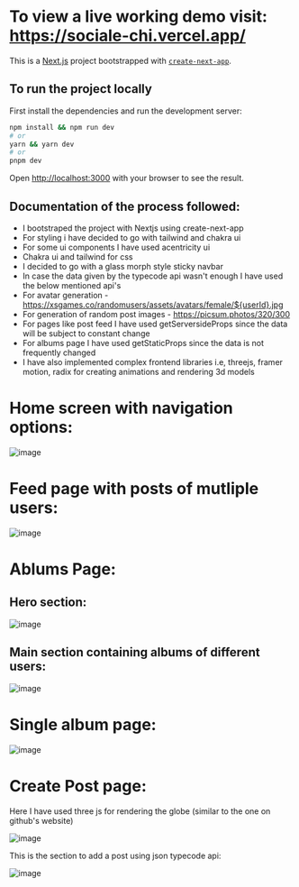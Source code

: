 # To view a live working demo visit: https://sociale-chi.vercel.app/

This is a [Next.js](https://nextjs.org/) project bootstrapped with [`create-next-app`](https://github.com/vercel/next.js/tree/canary/packages/create-next-app).

## To run the project locally

First install the dependencies and run the development server:

```bash
npm install && npm run dev
# or
yarn && yarn dev
# or
pnpm dev
```

Open [http://localhost:3000](http://localhost:3000) with your browser to see the result.

## Documentation of the process followed:

- I bootstraped the project with Nextjs using create-next-app
- For styling i have decided to go with tailwind and chakra ui
- For some ui components I have used acentricity ui
- Chakra ui and tailwind for css
- I decided to go with a glass morph style sticky navbar
- In case the data given by the typecode api wasn't enough I have used the below mentioned api's
- For avatar generation - https://xsgames.co/randomusers/assets/avatars/female/${userId}.jpg
- For generation of random post images - https://picsum.photos/320/300
- For pages like post feed I have used getServersideProps since the data will be subject to constant change
- For  albums page I have used getStaticProps since the data is not frequently changed
- I have also implemented complex frontend libraries i.e, threejs, framer motion, radix for creating animations and rendering 3d models 

# Home screen with navigation options:

![image](https://github.com/lorstenoplo/sociale/assets/69671750/342f0d15-992d-42e4-a527-2f9262cb49bf)

# Feed page with posts of mutliple users:

![image](https://github.com/lorstenoplo/sociale/assets/69671750/3825865e-f21a-422c-9ef9-3a5e986c37b4)

# Ablums Page:

## Hero section:
![image](https://github.com/lorstenoplo/sociale/assets/69671750/8722f9a9-2d91-488a-9a91-89ef6385ab32)

## Main section containing albums of different users:
![image](https://github.com/lorstenoplo/sociale/assets/69671750/6e9e06ef-582e-4ceb-98eb-132a205d9579)

# Single album page:

![image](https://github.com/lorstenoplo/sociale/assets/69671750/5d4c5ef9-d03d-4859-93ee-fdc56d54cfef)


# Create Post page:

Here I have used three js for rendering the globe (similar to the one on github's website)

![image](https://github.com/lorstenoplo/sociale/assets/69671750/4d5de698-3c2b-41fa-bcc1-426107c693ff)

This is the section to add a post using json typecode api:

![image](https://github.com/lorstenoplo/sociale/assets/69671750/51d6e850-ff0d-4d67-87f6-436546a1b184)


